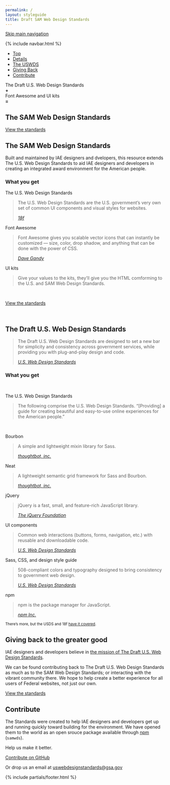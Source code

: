 ```yaml
---
permalink: /
layout: styleguide
title: Draft SAM Web Design Standards
---
```


<p class="skip"><a class="skipnav" href="#main-content">Skip main navigation</a></p>

{% include navbar.html %}

<nav class="iae-secondary-navigation" aria-label="Secondary navigation">
  <ul class="no-js">
    <li>
      <a href="#">Top</a>
    </li>
    <li>
      <a href="#details">Details</a>
    </li>
    <li>
      <a href="#the-draft-us-web-design-standards">The USWDS</a>
    </li>
    <li>
      <a href="#giving-back-to-the-greater-good">Giving Back</a>
    </li>
    <li>
      <a href="#contributing">Contribute</a>
    </li>
  </ul>
</nav>

<section id="main-content" class="usa-banner">
  <p>The Draft U.S. Web Design Standards<br>
  <b>+</b><br>
  Font Awesome and UI kits<br>
  <b>=</b></p>
  <h1>The <b>SAM</b> Web Design Standards</h1>
  <p><a class="usa-button usa-button-big iae-button-primary" href="{{ site.baseurl }}/getting-started">View the standards</a></p>
</section>

<section class="alt usa-content">
  <div class="usa-grid">
    <h2 id="details">The SAM Web Design Standards</h2>
    <p>Built and maintained by IAE designers and dvelopers, this resource extends The U.S. Web Design Standards to aid IAE designers and developers in creating an integrated award environment for the American people.</p>
    <h3>What you get</h3>
    <div class="usa-grid-full">
      <div class="usa-width-one-third">
        <p class="uswds"><span class="usa-sr-only">The U.S. Web Design Standards</span></p>
        <blockquote>
          <p>The U.S. Web Design Standards are the U.S. government’s very own set of common UI components and visual styles for websites.</p>
          <cite><a href="https://18f.gsa.gov/2015/09/28/web-design-standards/">18f</a></cite>
        </blockquote>
      </div>
      <div class="usa-width-one-third">
        <p class="font-awesome"><span class="usa-sr-only">Font Awesome</span></p>
        <blockquote>
          <p>Font Awesome gives you scalable vector icons that can instantly be customized — size, color, drop shadow, and anything that can be done with the power of CSS.</p>
          <cite><a href="http://fontawesome.io">Dave Gandy</a></cite>
        </blockquote>
      </div>
      <div class="usa-width-one-third">
        <p class="uikit"><span class="usa-sr-only">UI kits</span></p>
        <blockquote>
          <p>Give your values to the kits, they&rsquo;ll give you the HTML comforming to the U.S. and SAM Web Design Standards.</p>
        </blockquote>
      </div>
    </div>
    <div class="usa-grid">
      <div class="usa-width-one-third">&nbsp;</div>
      <div class="usa-width-one-third">
        <p><a class="usa-button iae-button-primary" href="{{ site.baseurl }}/getting-started"
  >View the standards</a></p>
      </div>
      <div class="usa-width-one-third">&nbsp;</div>
    </div>
  </div>
</section>

<section class="usa-grid usa-content">
  <h2 id="the-draft-us-web-design-standards">The Draft U.S. Web Design Standards</h2>
  <blockquote>
    <p>The Draft U.S. Web Design Standards are designed to set a new bar for simplicity and consistency across government services, while providing you with plug-and-play design and code.</p>
    <cite><a href="https://standards.usa.gov">U.S. Web Design Standards</a></cite>
  </blockquote>
  <h3>What you get</h3>
  <div class="usa-grid-full">
    <div class="usa-width-one-third">&nbsp;</div>
    <div class="usa-width-one-third">
      <p class="uswds"><span class="usa-sr-only">The U.S. Web Design Standards</span></p>
      <blockquote>
        <p>The following comprise the U.S. Web Design Standards. &ldquo;[Providing] a guide for creating beautiful and easy-to-use online experiences for the American people.&rdquo;</p>
      </blockquote>
    </div>
    <div class="usa-width-one-third">&nbsp;</div>
  </div>  
  <div class="usa-grid-full">
    <div class="usa-width-one-third">
      <p class="bourbon"><span class="usa-sr-only">Bourbon</span></p>
      <blockquote>
        <p>A simple and lightweight mixin library for Sass.</p>
        <cite><a href="http://bourbon.io">thoughtbot, inc.</a></cite>
      </blockquote>
    </div>
    <div class="usa-width-one-third">
      <p class="bourbon-neat"><span class="usa-sr-only">Neat</span></p>
      <blockquote>
        <p>A lightweight semantic grid framework for Sass and Bourbon.</p>
        <cite><a href="http://neat.bourbon.io">thoughtbot, inc.</a></cite>
      </blockquote>
    </div>
    <div class="usa-width-one-third">
      <p class="jquery"><span class="usa-sr-only">jQuery</span></p>
      <blockquote>
        <p>jQuery is a fast, small, and feature-rich JavaScript library.</p>
        <cite><a href="http://jquery.com">The jQuery Foundation</a></cite>
      </blockquote>
    </div>
  </div>
  <div class="usa-grid-full">
    <div class="usa-width-one-third">
      <p class="usa-ui-components"><span class="usa-sr-only">UI components</span></p>
      <blockquote>
        <p>Common web interactions (buttons, forms, navigation, etc.) with reusable and downloadable code.</p>
        <cite><a href="https://standards.usa.gov">U.S. Web Design Standards</a></cite>
      </blockquote>
    </div>
    <div class="usa-width-one-third">
      <p class="sass"><span class="usa-sr-only">Sass, CSS, and design style guide</span></p>
      <blockquote>
        <p>508-compliant colors and typography designed to bring consistency to government web design.</p>
        <cite><a href="https://standards.usa.gov">U.S. Web Design Standards</a></cite>
      </blockquote>
    </div>
    <div class="usa-width-one-third">
      <p class="npm"><span class="usa-sr-only">npm</span></p>
      <blockquote>
        <p>npm is the package manager for JavaScript.</p>
        <cite><a href="https://www.npmjs.com">npm Inc.</a></cite>
      </blockquote>
    </div>
  </div>
  <p><small>There&rsquo;s more, but the USDS and 18f <a href="https://standards.usa.gov">have it covered</a>.</small></p>
</section>

<section class="alt usa-content">
  <div class="usa-grid">
    <h2 id="giving-back-to-the-greater-good">Giving back to the greater good</h2>
    <p>IAE designers and developers believe in <a href="https://18f.gsa.gov/2015/09/28/web-design-standards/">the mission of The Draft U.S. Web Design Standards</a>.</p>
    <p>We can be found contributing back to The Draft U.S. Web Design Standards as much as to the SAM Web Design Standards; or interacting with the vibrant community there. We hope to help create a better experience for all users of Federal websites, not just our own.</p>
    <p><a class="usa-button iae-button-primary" href="{{ site.baseurl }}/getting-started"
  >View the standards</a></p>
  </div>
</section>

<section class="usa-content">
  <div class="usa-grid">
    <h2>Contribute</h2>
    <p>The Standards were created to help IAE designers and developers get up and running quickly toward building for the environment. We have opened them to the world as an open srouce package available through <a href="https://www.npmjs.com">npm</a> (<code>samwds</code>).</p>
    <p>Help us make it better.</p>
    <p><a class="usa-button iae-button-primary-alt" href="{{ site.repos[0].url }}">Contribute on GitHub</a></p>
    <p>Or drop us an email at <a href="mailto:uswebdesignstandards@gsa.gov">uswebdesignstandards@gsa.gov</a></p>
  </div>
</section>

{% include partials/footer.html %}
